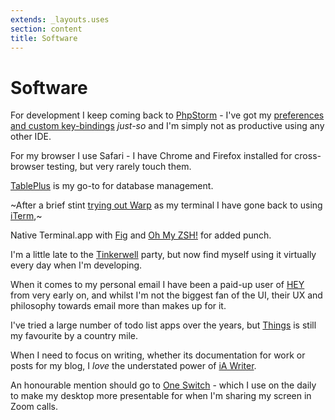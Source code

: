```yaml
---
extends: _layouts.uses
section: content
title: Software
---
```

# Software

For development I keep coming back to [PhpStorm](https://www.jetbrains.com/phpstorm/) - I've got my [preferences and custom key-bindings](https://github.com/theprivateer/phpstorm-settings) _just-so_ and I'm simply not as productive using any other IDE.

For my browser I use Safari - I have Chrome and Firefox installed for cross-browser testing, but very rarely touch them.

[TablePlus](https://tableplus.com) is my go-to for database management.

~After a brief stint [trying out Warp](/warp) as my terminal I have gone back to using [iTerm](https://iterm2.com),~

Native Terminal.app with [Fig](https://fig.io) and [Oh My ZSH!](https://ohmyz.sh) for added punch.

I'm a little late to the [Tinkerwell](https://tinkerwell.app) party, but now find myself using it virtually every day when I'm developing.

When it comes to my personal email I have been a paid-up user of [HEY](https://www.hey.com) from very early on, and whilst I'm not the biggest fan of the UI, their UX and philosophy towards email more than makes up for it.

I've tried a large number of todo list apps over the years, but [Things](https://culturedcode.com/things/) is still my favourite by a country mile.

When I need to focus on writing, whether its documentation for work or posts for my blog, I _love_ the understated power of [iA Writer](https://ia.net/writer).

An honourable mention should go to [One Switch](/one-switch) - which I use on the daily to make my desktop more presentable for when I'm sharing my screen in Zoom calls.
